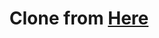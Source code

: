 <h1 align="center">
  Clone from <a href="https://github.com/JoseRFelix/nextjs-starter-blog">Here</a>
</h1>